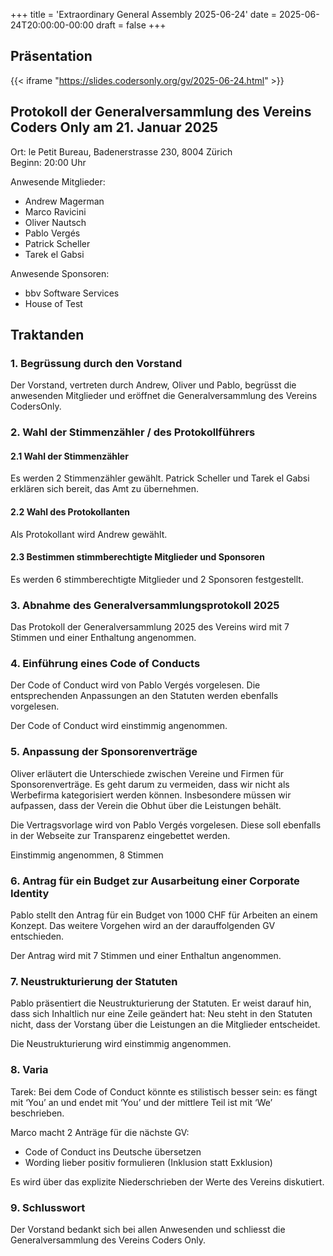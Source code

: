 +++
title = 'Extraordinary General Assembly 2025-06-24'
date = 2025-06-24T20:00:00-00:00
draft = false
+++

## Präsentation

{{< iframe "https://slides.codersonly.org/gv/2025-06-24.html" >}}

## Protokoll der Generalversammlung des Vereins Coders Only am 21. Januar 2025

Ort: le Petit Bureau, Badenerstrasse 230, 8004 Zürich  
Beginn: 20:00 Uhr

Anwesende Mitglieder:

-   Andrew Magerman
-   Marco Ravicini
-   Oliver Nautsch
-   Pablo Vergés
-   Patrick Scheller
-   Tarek el Gabsi

Anwesende Sponsoren:

-   bbv Software Services
-   House of Test

## Traktanden

### 1. Begrüssung durch den Vorstand

Der Vorstand, vertreten durch Andrew, Oliver und Pablo, begrüsst die anwesenden
Mitglieder und eröffnet die Generalversammlung des Vereins CodersOnly.

### 2. Wahl der Stimmenzähler / des Protokollführers

#### 2.1 Wahl der Stimmenzähler

Es werden 2 Stimmenzähler gewählt. Patrick Scheller und Tarek el Gabsi erklären
sich bereit, das Amt zu übernehmen.

#### 2.2 Wahl des Protokollanten

Als Protokollant wird Andrew gewählt.

#### 2.3 Bestimmen stimmberechtigte Mitglieder und Sponsoren

Es werden 6 stimmberechtigte Mitglieder und 2 Sponsoren festgestellt.

### 3. Abnahme des Generalversammlungsprotokoll 2025

Das Protokoll der Generalversammlung 2025 des Vereins wird mit 7 Stimmen und
einer Enthaltung angenommen.

### 4. Einführung eines Code of Conducts

Der Code of Conduct wird von Pablo Vergés vorgelesen. Die entsprechenden
Anpassungen an den Statuten werden ebenfalls vorgelesen.

Der Code of Conduct wird einstimmig angenommen.

### 5. Anpassung der Sponsorenverträge

Oliver erläutert die Unterschiede zwischen Vereine und Firmen für
Sponsorenverträge. Es geht darum zu vermeiden, dass wir nicht als Werbefirma
kategorisiert werden können. Insbesondere müssen wir aufpassen, dass der Verein
die Obhut über die Leistungen behält.

Die Vertragsvorlage wird von Pablo Vergés vorgelesen. Diese soll ebenfalls in
der Webseite zur Transparenz eingebettet werden.

Einstimmig angenommen, 8 Stimmen

### 6. Antrag für ein Budget zur Ausarbeitung einer Corporate Identity

Pablo stellt den Antrag für ein Budget von 1000 CHF für Arbeiten an einem
Konzept. Das weitere Vorgehen wird an der darauffolgenden GV entschieden.

Der Antrag wird mit 7 Stimmen und einer Enthaltun angenommen.

### 7. Neustrukturierung der Statuten

Pablo präsentiert die Neustrukturierung der Statuten. Er weist darauf hin,
dass sich Inhaltlich nur eine Zeile geändert hat: Neu steht in den Statuten
nicht, dass der Vorstang über die Leistungen an die Mitglieder entscheidet.

Die Neustrukturierung wird einstimmig angenommen.

### 8. Varia

Tarek: Bei dem Code of Conduct könnte es stilistisch besser sein: es fängt mit
‘You’ an und endet mit ‘You’ und der mittlere Teil ist mit ‘We’ beschrieben.

Marco macht 2 Anträge für die nächste GV:

-   Code of Conduct ins Deutsche übersetzen
-   Wording lieber positiv formulieren (Inklusion statt Exklusion)

Es wird über das explizite Niederschrieben der Werte des Vereins diskutiert.

### 9. Schlusswort

Der Vorstand bedankt sich bei allen Anwesenden und schliesst die
Generalversammlung des Vereins Coders Only.
